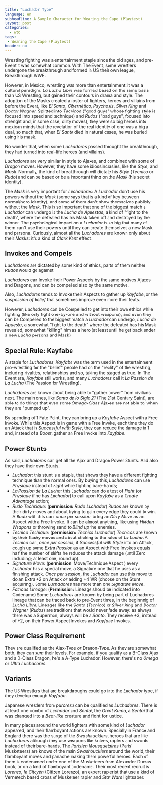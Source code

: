 ```yaml
---
title: "Luchador Type"
language: en
subheadline: A Sample Character for Wearing the Cape (Playtest)
layout: post
categories:
  - wtc
tags:
 - Wearing the Cape (Playtest)
header: no
---
```


Wrestling fighting was a entertainment staple since the old ages, and pre-Event it was somewhat common. With The Event, some wrestlers undergone the breakthrough and formed in US their own league, Breakthrough WWE.

However, in Mexico, wrestling was more than entertainment: it was a cultural paradigm. _La Lucha Libre_ was formed based on the same basis than US Wrestling, but gained their contours in drama and style. The adoption of the Masks created a roster of fighters, heroes and villains from before the Event, like _El Santo_, _Cibernético_, _Psychosis_, _Silver King_ and _Doctor Wagner_. Splitted into _Tecnicos_ ("good guys" whose fighting style is focused into speed and technique) and _Rudos_ ("bad guys", focused into strenght and, in some case, dirty moves), they were so big heroes into mexican minds that the revelation of the real identity of one was a big a deal, so much that, when _El Santo_ died in natural cases, he was buried using his mask.

No wonder that, when some _Luchadores_ passed throught the breakthrough, they had turned into real-life heroes (and villains).

_Luchadores_ are very similar in style to Ajaxes, and combined with some of _Dragon_ moves. However, they have some idiossincrasies, like the _Style_, and _Mask_. Normally, the kind of breakthrough will dictate his _Style_ (_Tecnico_ or _Rudo_) and can be based or be a important thing on the _Mask_ (his secret identity). 

The _Mask_ is very important for _Luchadores_: A _Luchador_ don't use his powers without the _Mask_ (some says that is a kind of key between normal/hero identity), and some of them don't show themselves publicly without the _Mask_. This is so important that one of the biggest match a _Luchador_ can undergo is the _Lucha de Apuestas_, a kind of "fight to the death", where the defeated has his Mask taken off and destroyed by the winner. The psychological impact on a _Luchador_ is so big that many of them can't use their powers until they can create themselves a new Mask and persona. Curiously, almost all the _Luchadores_ are known only about their _Masks_: it's a kind of _Clark Kent_ effect.

## Invokes and Compels

_Luchadores_ are dictated by some kind of ethics, parts of them neither _Rudos_ would go against. 

_Luchadores_ can Invoke their Power Aspects by the same motives Ajaxes and Dragons, and can be compelled also by the same motive.

Also, _Luchadores_ tends to Invoke their Aspects to gather up _Kayfabe_, or the _suspension of belief_ that sometimes improve even more their feats.

However, _Luchadores_ can be Compelled to get into their own ethics while fighting (like only fight one-by-one and without weapons), and even they can be Compelled to the biggest match a _Luchador_ can undergo, _Lucha de Apuesta_, a somewhat "fight to the death" where the defeated has his Mask revealed, somewhat "killing" him as a hero (at least until he get back under a new _Lucha_ persona and Mask)

## Special Rule: Kayfabe

A staple for _Luchadores_, _Kayfabe_ was the term used in the entertainment pro-wrestling for the "belief" people had on the "reality" of the wrestling, including rivalties, relationships and so, taking the staged as true. In The Event era, _Kayfabe_ still works, and many _Luchadores_ call it _La Passion de La Lucha_ (The Passion for Wrestling). 

_Luchadores_ are known about being able to "gather power" from civilians next. The main ones, like _Santo de lo Siglo 21_ (The 21st Century Saint), are able to do things that even some _Omega-Class_ Ajaxes are not able to, when they are "pumped up". 

By spending of 1 Fate Point, they can bring up a _Kayfabe_ Aspect with a Free Invoke. While this Aspect is in game with a Free Invoke, each time they do an Attack that is _Successful with Style_, they can reduce the damage in 1 and, instead of a _Boost_, gather an Free Invoke into _Kayfabe_. 

## Power Stunts

As said, _Luchadores_ can get all the Ajax and Dragon Power Stunts. And also they have their own Stunts.

+ _Luchador:_ this stunt is a staple, that shows they have a different fighting technique than the normal ones. By buying this, _Luchadores_ can use _Physique_ instead of _Fight_ while fighting bare-hands;
+ _La Passion de La Lucha:_ this _Luchador_ can do a test of _Fight_ (or _Physique_ if he has _Luchador_) to call upon _Kayfabe_ as a _Create Advantage_ action;
+ _Rudo Technique:_ (**permission:** _Rudo Luchador_) _Rudos_ are known by their dirty moves and about trying to gain every edge they could to win. A _Rudo_ with this can, _once per session_, bring an _Dirty Move_ as an Aspect with a Free Invoke. It can be almost anything, like using _Hidden Weapons_ or throwing sand to _Blind up_ the enemies.
+ _Tecnico Techique:_ (**permission:** _Tecnico Luchador_) _Tecnicos_ are known by their flashy moves and about sticking to the rules of _La Lucha_. A _Tecnico_ can, _once per session_, if _Successful with Style_ into an Attack, cough up some _Extra Passion_ as an Aspect with Free Invokes equals half the number of shifts he reduces the attack damage (until Zero including; at least one, round up).
+ _Signature Move:_ (**permission:** Move/Technique Aspect ) every _Luchador_ has a special move, a Signature one that he uses as a finishing attack. _Once per session_, the _Luchador_ can use this move to do an Extra +2 on Attack _or_ adding +4 WR (choose on the Stunt acquiring). Some _Luchadores_ has more than one _Signature Move_.
+ _Famous Lineage:_ (__Permission:__ Lineage shoud be indicated into Codename) Some _Luchadores_ are known by being part of Luchadores lineage that can be traced back to pre-Event times, in the beginnnig of _Lucha Libre_. Lineages like the _Santo_ (_Tecnico_) or _Silver King_ and _Doctor Wagner_ (_Rudos_) are traditions that would never fade away: as always there was a Superman, always will be a _Santo_. They receive +3, instead of +2, on their Power Aspect Invokes and _Kayfabe_ Invokes.

## Power Class Requirement

They are qualified as the Ajax-Type _or_ Dragon-Type. As they are somewhat both, they can _sum_ their levels. For example, if you qualify as a B-Class Ajax and a D-Class Dragon, he's a A-Type Luchador. However, there's no _Omega_ or _Ultra_ _Luchadores_.

## Variants

The US Wrestlers that are breakthroughs could go into the _Luchador_ type, if they develop enough _Kayfabe_. 

Japanese wrestlers from _puroresu_ can be qualified as _Luchadores_. There is at least one combo of _Luchador_ and _Sentai_, the _Great Kuma_, a _Sentai_ that was changed into a _Bear-like_ creature and fight for justice.

In many places around the world fighters with some kind of _Luchador_ appeared, and their flamboyant actions are known. Specially in France and England there was the surge of the _Swashbucklers_, heroes that are like _Luchadores_ although they use weapons like knives, rapiers and swords instead of their bare-hands. The _Parisien Mousquetaires_ (Paris' Musketeers) are knows of the main _Swashbucklers_ around the world, their flamboyant moves and panache making them powerful heroes.  Each of them is codenamed under one of the Musketeers from Alexander Dumas book, or on a kind of flamboyant codename. Their most recent recruit is _Lorenzo, le Citoyèn_ (Citizen Lorenzo), an expert rapierist that use a kind of Vernetech based cross of Musketeer rapier and _Star Wars_ lightsaber.

